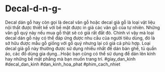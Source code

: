 # Decal-d-n-g-
Decal dán gỗ hay còn gọi là decal vân gỗ hoặc decal giả gỗ là loại vật liệu nội thất được thiết kế với bề mặt được in giả các vân gỗ của tự nhiên. Những vân gỗ quý này nếu mua gỗ thật sẽ có giá rất đắt đỏ. Chính vì vậy mà loại decal dán gỗ này có thể đáp ứng được nhu cầu của người tiêu dùng, đó là sở hữu được mẫu gỗ giống với gỗ quý nhưng lại có giá cả phù hợp. Loại decal giả gỗ này thường được sử dụng nhiều nhất để dán bàn ghế, tủ quần áo, các đồ dùng gia dụng…Hoặc bạn cũng có thể sử dụng để dán lên kính hay những bề mặt phẳng mà bạn muốn trang trí. #giay_dan_kinh #decal_dan_kinh #dan_kinh_hoa_phat #phim_cach_nhiet
